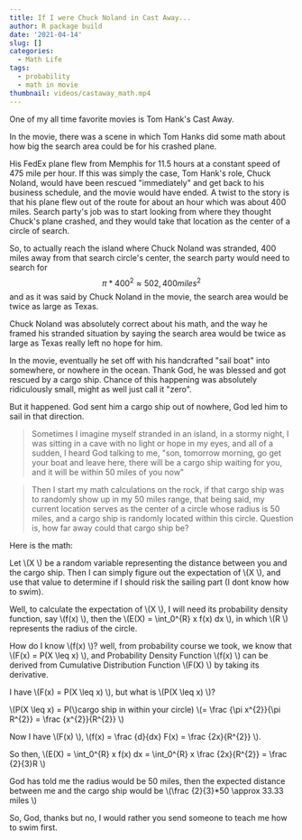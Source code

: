 ```yaml
---
title: If I were Chuck Noland in Cast Away...
author: R package build
date: '2021-04-14'
slug: []
categories:
  - Math Life
tags:
  - probability
  - math in movie
thumbnail: videos/castaway_math.mp4
---
```


One of my all time favorite movies is Tom Hank's Cast Away.

In the movie, there was a scene in which Tom Hanks did some math about how big the search area could be for his crashed plane.

His FedEx plane flew from Memphis for 11.5 hours at a constant speed of 475 mile per hour. If this was simply the case, Tom Hank's role, Chuck Noland, would have been rescued "immediately" and get back to his business schedule, and the movie would have ended. A twist to the story is that his plane flew out of the route for about an hour which was about 400 miles. Search party's job was to start looking from where they thought Chuck's plane crashed, and they would take that location as the center of a circle of search.

So, to actually reach the island where Chuck Noland was stranded, 400 miles away from that search circle's center, the search party would need to search for $$
 \pi * 400^{2} \approx 502,400 miles^{2}
$$ and as it was said by Chuck Noland in the movie, the search area would be twice as large as Texas.

Chuck Noland was absolutely correct about his math, and the way he framed his stranded situation by saying the search area would be twice as large as Texas really left no hope for him.

In the movie, eventually he set off with his handcrafted "sail boat" into somewhere, or nowhere in the ocean. Thank God, he was blessed and got rescued by a cargo ship. Chance of this happening was absolutely ridiculously small, might as well just call it "zero". 

But it happened. God sent him a cargo ship out of nowhere, God led him to sail in that direction.

> Sometimes I imagine myself stranded in an island, in a stormy night, I was sitting in a cave with no light or hope in my eyes, and all of a sudden, I heard God talking to me, "son, tomorrow morning, go get your boat and leave here, there will be a cargo ship waiting for you, and it will be within 50 miles of you now"

> Then I start my math calculations on the rock, if that cargo ship was to randomly show up in my 50 miles range, that being said, my current location serves as the center of a circle whose radius is 50 miles, and a cargo ship is randomly located within this circle. Question is, how far away could that cargo ship be?

Here is the math:

Let \\(X \\) be a random variable representing the distance between you and the cargo ship. Then I can simply figure out the expectation of \\(X \\), and use that value to determine if I should risk the sailing part (I dont know how to swim).

Well, to calculate the expectation of \\(X \\), I will need its probability density function, say \\(f(x) \\), then the \\(E(X) = \int_0^{R} x f(x) dx \\), in which \\(R \\) represents the radius of the circle.

How do I know \\(f(x) \\)? well, from probability course we took, we know that \\(F(x) = P(X \leq x) \\), and Probability Density Function \\(f(x) \\) can be derived from Cumulative Distribution Function \\(F(X) \\) by taking its derivative.

I have \\(F(x) = P(X \leq x) \\), but what is \\(P(X \leq x) \\)?

\\(P(X \leq x) = P(\\)cargo ship in within your circle) \\(= \frac {\pi x^{2}}{\pi R^{2}} = \frac {x^{2}}{R^{2}} \\) 

Now I have \\(F(x) \\), \\(f(x) = \frac {d}{dx} F(x) = \frac {2x}{R^{2}} \\).

So then, \\(E(X) = \int_0^{R} x f(x) dx = \int_0^{R} x \frac {2x}{R^{2}} = \frac {2}{3}R \\)

God has told me the radius would be 50 miles, then the expected distance between me and the cargo ship would be \\(\frac {2}{3}*50 \approx 33.33  miles \\)

So, God, thanks but no, I would rather you send someone to teach me how to swim first.





